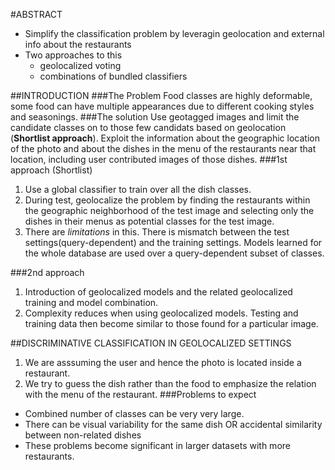 #ABSTRACT
* Simplify the classification problem by leveragin geolocation and external info about the restaurants
* Two approaches to this
  * geolocalized voting
  * combinations of bundled classifiers

##INTRODUCTION
###The Problem
Food classes are highly deformable, some food can have multiple appearances due to different cooking styles and seasonings.
###The solution
Use geotagged images and limit the candidate classes on to those few candidats based on geolocation (**Shortlist approach**). Exploit the information about the geographic location of the photo and about the dishes in the menu of the restaurants near that location, including user contributed images of those dishes.
###1st approach (Shortlist)
1. Use a global classifier to train over all the dish classes.
2. During test, geolocalize the problem by finding the restaurants within the geographic neighborhood of the test image and selecting only the dishes in their menus as potential classes for the test image.
3. There are _limitations_ in this. There is mismatch between the test settings(query-dependent) and the training settings. Models learned for the whole database are used over a query-dependent subset of classes.

###2nd approach
1. Introduction of geolocalized models and the related geolocalized training and model combination.
2. Complexity reduces when using geolocalized models. Testing and training data then become similar to those found for a particular image.

##DISCRIMINATIVE CLASSIFICATION IN GEOLOCALIZED SETTINGS
1. We are asssuming the user and hence the photo is located inside a restaurant.
2. We try to guess the dish rather than the food to emphasize the relation with the menu of the restaurant.
###Problems to expect
* Combined number of classes can be very very large.
* There can be visual variability for the same dish OR accidental similarity between non-related dishes
* These problems become significant in larger datasets with more restaurants.
